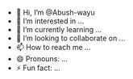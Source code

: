 - 👋 Hi, I’m @Abush-wayu
- 👀 I’m interested in ...
- 🌱 I’m currently learning ...
- 💞️ I’m looking to collaborate on ...
- 📫 How to reach me ...
- 😄 Pronouns: ...
- ⚡ Fun fact: ...

<!---
Abush-wayu/Abush-wayu is a ✨ special ✨ repository because its `README.md` (this file) appears on your GitHub profile.
You can click the Preview link to take a look at your changes.
--->
